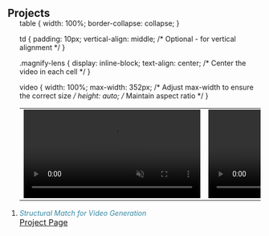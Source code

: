 <h2 id="projects" style="margin: 2px 0px -15px;">Projects</h2>



<div class="publications">
<ol class="bibliography">

<!-- <img  src="./assets/img/TransGS.png" alt="" class="teaser"  title="We translate PBR Facial assets to Gaussian Splatting counterpart in seconds, enabling 30fps@1400p rendering on mobile phones." width="70%" height="70%" /> -->
<!-- <video autoplay="autoplay" height="width:352px" loop="loop" muted="muted" src="./assets/test_video.mp4" width="width:352px" jm_neat="1310186498"></video> -->

table {
  width: 100%;
  border-collapse: collapse;
}

td {
  padding: 10px;
  vertical-align: middle; /* Optional - for vertical alignment */
}

.magnify-lens {
  display: inline-block;
  text-align: center; /* Center the video in each cell */
}

video {
  width: 100%;
  max-width: 352px; /* Adjust max-width to ensure the correct size */
  height: auto; /* Maintain aspect ratio */
}

<table>
  <tr>
    <td>
      <div class="magnify-lens">
        <div class="magnify">
          <video autoplay="autoplay" controls="controls" loop="loop" muted="muted" src="./assets/test_video.mp4" width="352px" jm_neat="1310186497"></video>
        </div>
      </div>
    </td>
    <td>
      <div class="magnify-lens">
        <div class="magnify">
          <video autoplay="autoplay" controls="controls" loop="loop" muted="muted" src="./assets/test_video.mp4" width="352px" jm_neat="1310186498"></video>
        </div>
      </div>
    </td>
  </tr>
</table>
<li>

<div class="pub-row">
  
  <div class="col-sm-9" style="position: relative;padding-right: 0px;padding-left: 0px;">
    <div class="title"><i style="color:#3388A2">Structural Match for Video Generation</i></div>
    <!-- <div class="author"><Strong>Dafei Qin</Strong>, Hongyang Lin, Qixuan Zhang, Kaichun Qiao, Longwen Zhang, Zijun Zhao, Jun Saito, Jingyi Yu, Lan Xu, Taku Komura</div> -->
    <!-- <div class="periodical"><em>arXiv</em></div> -->
    <div class="links">
      <a href="https://dafei-qin.github.io/TransGS.github.io/" class="link" role="link" target="_blank" style="font-size:16px;"><u>Project Page</u></a>
    </div>
  </div>
</div>
</li>


<br>

</ol>
</div>